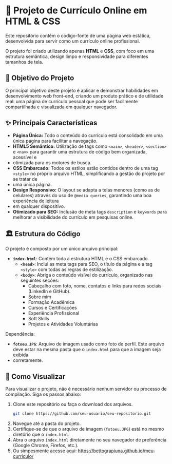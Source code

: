 # 📄 Projeto de Currículo Online em HTML & CSS

Este repositório contém o código-fonte de uma página web estática, desenvolvida para servir como um currículo online profissional. 

O projeto foi criado utilizando apenas **HTML** e **CSS**, com foco em uma estrutura semântica, design limpo e responsividade para diferentes tamanhos de tela.

## 🎯 Objetivo do Projeto

O principal objetivo deste projeto é aplicar e demonstrar habilidades em desenvolvimento web front-end, criando um produto prático e de utilidade real: uma página 
de currículo pessoal que pode ser facilmente compartilhada e visualizada em qualquer navegador.

## ✨ Principais Características

  * **Página Única:** Todo o conteúdo do currículo está consolidado em uma única página para facilitar a navegação.
  * **HTML5 Semântico:** Utilização de tags como `<main>`, `<header>`, `<section>` e `<nav>` para garantir uma estrutura de código bem organizada, acessível e
  * otimizada para os motores de busca.
  * **CSS Embarcado:** Todos os estilos estão contidos dentro de uma tag `<style>` no próprio arquivo HTML, simplificando a gestão do projeto por se tratar de
  * uma única página.
  * **Design Responsivo:** O layout se adapta a telas menores (como as de celulares) através do uso de `@media queries`, garantindo uma boa experiência de leitura
  * em qualquer dispositivo.
  * **Otimizado para SEO:** Inclusão de meta tags `description` e `keywords` para melhorar a visibilidade do currículo em pesquisas online.

## 🏛️ Estrutura do Código

O projeto é composto por um único arquivo principal:

  * **`index.html`**: Contém toda a estrutura HTML e o CSS embarcado.
      * **`<head>`**: Inclui as meta tags para SEO, o título da página e a tag `<style>` com todas as regras de estilização.
      * **`<body>`**: Abriga o conteúdo visível do currículo, organizado nas seguintes seções:
          * Cabeçalho com foto, nome, contatos e links para redes sociais (LinkedIn e GitHub).
          * Sobre mim
          * Formação Acadêmica
          * Cursos e Certificações
          * Experiência Profissional
          * Soft Skills
          * Projetos e Atividades Voluntárias

Dependência:

  * **`fotoeu.JPG`**: Arquivo de imagem usado como foto de perfil. Este arquivo deve estar na mesma pasta que o `index.html` para que a imagem seja exibida
  * corretamente.

## 🚀 Como Visualizar

Para visualizar o projeto, não é necessário nenhum servidor ou processo de compilação. Siga os passos abaixo:

1.  Clone este repositório ou faça o download dos arquivos.
    ```bash
    git clone https://github.com/seu-usuario/seu-repositorio.git
    ```
2.  Navegue até a pasta do projeto.
3.  Certifique-se de que o arquivo de imagem (`fotoeu.JPG`) está no mesmo diretório que o `index.html`.
4.  Abra o arquivo `index.html` diretamente no seu navegador de preferência (Google Chrome, Firefox, etc.).
5.  Ou simpesmente acesse aqui: https://bettograpiuna.github.io/meu-curriculo/
